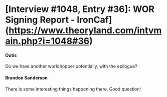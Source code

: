 # [Interview #1048, Entry #36]: WOR Signing Report - IronCaf](https://www.theoryland.com/intvmain.php?i=1048#36)

#### Outis

Do we have another worldhopper potentially, with the epilogue?

#### Brandon Sanderson

There is some interesting things happening there. Good question!

